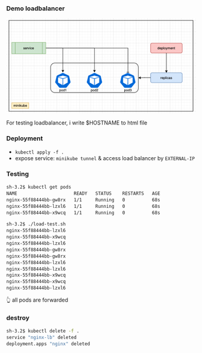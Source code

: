 ### Demo loadbalancer
 ![overview](overview.png)

For testing loadbalancer, i write $HOSTNAME to html file

### Deployment
- `kubectl apply -f .`
- expose service: `minikube tunnel` & access load balancer by `EXTERNAL-IP`
### Testing
```sh
sh-3.2$ kubectl get pods
NAME                     READY   STATUS    RESTARTS   AGE
nginx-55f88444bb-gw8rx   1/1     Running   0          68s
nginx-55f88444bb-lzxl6   1/1     Running   0          68s
nginx-55f88444bb-x9wcq   1/1     Running   0          68s
```
  
```bash
sh-3.2$ ./load-test.sh 
nginx-55f88444bb-lzxl6
nginx-55f88444bb-x9wcq
nginx-55f88444bb-lzxl6
nginx-55f88444bb-gw8rx
nginx-55f88444bb-gw8rx
nginx-55f88444bb-lzxl6
nginx-55f88444bb-lzxl6
nginx-55f88444bb-x9wcq
nginx-55f88444bb-x9wcq
nginx-55f88444bb-lzxl6
```
👆 all pods are forwarded

### destroy
```sh
sh-3.2$ kubectl delete -f .
service "nginx-lb" deleted
deployment.apps "nginx" deleted
```